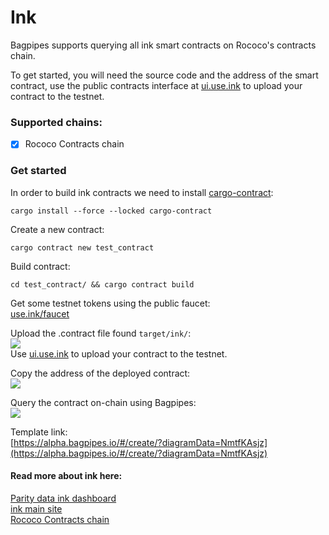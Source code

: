 # Ink

Bagpipes supports querying all ink smart contracts on Rococo's contracts chain.    

To get started, you will need the source code and the address of the smart contract, use the public contracts interface at [ui.use.ink](https://ui.use.ink/) to upload your contract to the testnet.  


### Supported chains:   
-  [x] Rococo Contracts chain


### Get started 

In order to build ink contracts we need to install [cargo-contract](https://github.com/use-ink/cargo-contract):   
```shell
cargo install --force --locked cargo-contract
```

Create a new contract:   

```shell
cargo contract new test_contract
```

Build contract:   
```shell   
cd test_contract/ && cargo contract build   
```

Get some testnet tokens using the public faucet:   
[use.ink/faucet](https://use.ink/faucet)   

Upload the .contract file found `target/ink/`:    
![](/img/ink_upload.png)     
Use [ui.use.ink](https://ui.use.ink/) to upload your contract to the testnet.   


Copy the address of the deployed contract:    
![](/img/copy_contract_address.png)   


Query the contract on-chain using Bagpipes:    
![](/img/contracts_ink.png)    

Template link:  
[https://alpha.bagpipes.io/#/create/?diagramData=NmtfKAsjz](https://alpha.bagpipes.io/#/create/?diagramData=NmtfKAsjz)    


#### Read more about ink here:    
[Parity data ink dashboard](https://dashboards.data.paritytech.io/ink.html)      
[ink main site](https://use.ink/)   
[Rococo Contracts chain](https://use.ink/testnet/)   


